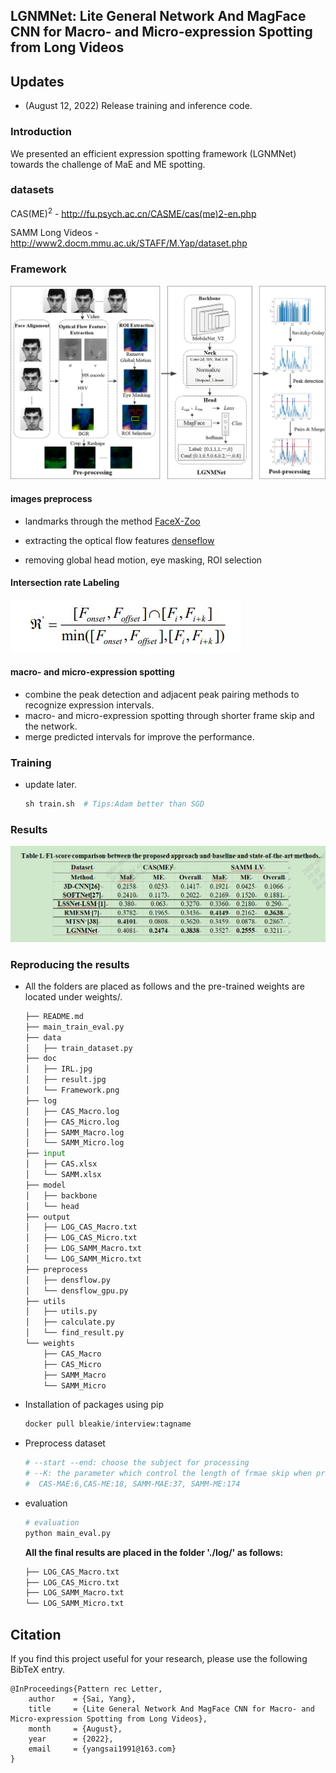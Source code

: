 ## LGNMNet: Lite General Network And MagFace CNN for Macro- and Micro-expression Spotting from Long Videos

## Updates
- (August 12, 2022) Release training and inference code.

### Introduction

We presented an efficient expression spotting framework (LGNMNet) towards the challenge of MaE and ME spotting.

### datasets


CAS(ME)<sup>2</sup> - http://fu.psych.ac.cn/CASME/cas(me)2-en.php

SAMM Long Videos - http://www2.docm.mmu.ac.uk/STAFF/M.Yap/dataset.php

### Framework

![Image text](./doc/Framework.png)

#### images preprocess

* landmarks through the method  [FaceX-Zoo](https://github.com/JDAI-CV/FaceX-Zoo)

* extracting the optical flow features  [denseflow](https://github.com/open-mmlab/denseflow)

* removing global head motion, eye masking, ROI selection

#### Intersection rate Labeling

![Image text](./doc/IRL.jpg)

#### macro- and micro-expression spotting
* combine the peak detection and adjacent peak pairing methods to recognize expression intervals.
* macro- and micro-expression spotting through shorter frame skip and the network.
* merge predicted intervals for improve the performance.

### Training

* update later.

  ```python
  sh train.sh  # Tips:Adam better than SGD
  ```

### Results

![Image text](./doc/result.jpg)

### Reproducing the results

* All the folders are placed as follows and the pre-trained weights are  located under weights/.
  ```python
  ├── README.md
  ├── main_train_eval.py
  ├── data
  │   ├── train_dataset.py
  ├── doc
  │   ├── IRL.jpg
  │   ├── result.jpg
  │   └── Framework.png
  ├── log
  │   ├── CAS_Macro.log
  │   ├── CAS_Micro.log
  │   ├── SAMM_Macro.log
  │   └── SAMM_Micro.log
  ├── input
  │   ├── CAS.xlsx
  │   └── SAMM.xlsx
  ├── model
  │   ├── backbone
  │   └── head
  ├── output
  │   ├── LOG_CAS_Macro.txt
  │   ├── LOG_CAS_Micro.txt
  │   ├── LOG_SAMM_Macro.txt
  │   └── LOG_SAMM_Micro.txt
  ├── preprocess
  │   ├── densflow.py
  │   └── densflow_gpu.py
  ├── utils
  │   ├── utils.py
  │   ├── calculate.py
  │   └── find_result.py
  └── weights
      ├── CAS_Macro
      ├── CAS_Micro
      ├── SAMM_Macro
      └── SAMM_Micro
  ```
  
* Installation of packages using pip

  ```python
  docker pull bleakie/interview:tagname
  ```

* Preprocess dataset

  ```python
  # --start --end: choose the subject for processing
  # --K: the parameter which control the length of frmae skip when preprocess
  #  CAS-MAE:6,CAS-ME:18, SAMM-MAE:37, SAMM-ME:174
  ```

* evaluation

  ```python
  # evaluation
  python main_eval.py
  ```
  **All the final results are placed in the folder './log/' as follows:**
  ```python
  ├── LOG_CAS_Macro.txt
  ├── LOG_CAS_Micro.txt
  ├── LOG_SAMM_Macro.txt
  └── LOG_SAMM_Micro.txt 
  ```
  
## Citation
If you find this project useful for your research, please use the following BibTeX entry.
```
@InProceedings{Pattern rec Letter,
    author    = {Sai, Yang},
    title     = {Lite General Network And MagFace CNN for Macro- and Micro-expression Spotting from Long Videos},
    month     = {August},
    year      = {2022},
    email     = {yangsai1991@163.com}
}
```
